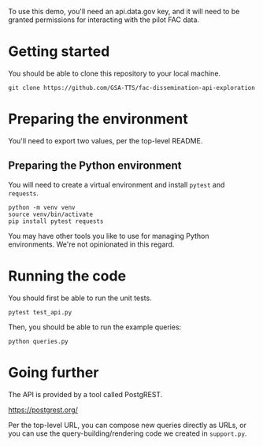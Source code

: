 To use this demo, you'll need an api.data.gov key, and it will need to be granted permissions for interacting with the pilot FAC data.

# Getting started

You should be able to clone this repository to your local machine.

```
git clone https://github.com/GSA-TTS/fac-dissemination-api-exploration
```

# Preparing the environment

You'll need to export two values, per the top-level README.

## Preparing the Python environment

You will need to create a virtual environment and install `pytest` and `requests`. 

```
python -m venv venv
source venv/bin/activate
pip install pytest requests
```

You may have other tools you like to use for managing Python environments. We're not opinionated in this regard.

# Running the code

You should first be able to run the unit tests.

```
pytest test_api.py
```

Then, you should be able to run the example queries:

```
python queries.py
```

# Going further

The API is provided by a tool called PostgREST. 

https://postgrest.org/

Per the top-level URL, you can compose new queries directly as URLs, or you can use the query-building/rendering code we created in `support.py`. 